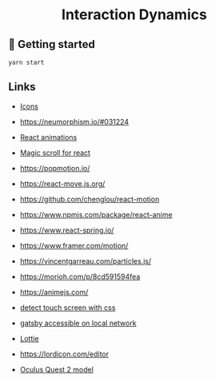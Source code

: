 <h1 align="center">
  Interaction Dynamics
</h1>

## 🚀 Getting started 

```shell 
yarn start
```

## Links

- [Icons](https://lordicon.com/)
- https://neumorphism.io/#031224


- [React animations](https://www.react-reveal.com/docs/)
- [Magic scroll for react](https://www.npmjs.com/package/react-scrollmagic)
- https://popmotion.io/
- https://react-move.js.org/
- https://github.com/chenglou/react-motion
- https://www.npmjs.com/package/react-anime
- https://www.react-spring.io/
- https://www.framer.com/motion/
- https://vincentgarreau.com/particles.js/
- https://morioh.com/p/8cd591594fea
- https://animejs.com/
- [detect touch screen with css](https://medium.com/@ferie/detect-a-touch-device-with-only-css-9f8e30fa1134)
- [gatsby accessible on local network](https://github.com/gatsbyjs/gatsby/issues/5801)
- [Lottie](https://www.npmjs.com/package/react-lottie)
- https://lordicon.com/editor


- [Oculus Quest 2 model](https://www.turbosquid.com/3d-models/oculus-quest-2-vr-model-1618815)